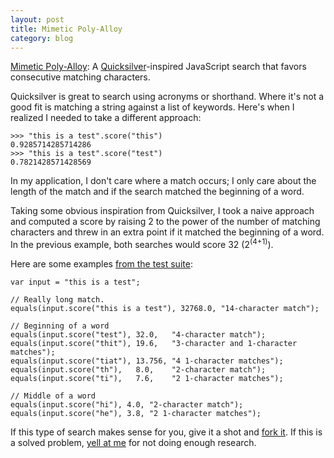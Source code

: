 ```yaml
---
layout: post
title: Mimetic Poly-Alloy
category: blog
---
```

[Mimetic Poly-Alloy][github]: A [Quicksilver][]-inspired JavaScript search that
favors consecutive matching characters.

Quicksilver is great to search using acronyms or shorthand. Where it's not a
good fit is matching a string against a list of keywords. Here's when I realized
I needed to take a different approach:

    >>> "this is a test".score("this")
    0.9285714285714286
    >>> "this is a test".score("test")
    0.7821428571428569

In my application, I don't care where a match occurs; I only care about the
length of the match and if the search matched the beginning of a word.

Taking some obvious inspiration from Quicksilver, I took a naive approach and
computed a score by raising 2 to the power of the number of matching characters
and threw in an extra point if it matched the beginning of a word. In the
previous example, both searches would score 32 (2<sup>(4+1)</sup>).

Here are some examples [from the test suite][tests]:

    var input = "this is a test";

    // Really long match.
    equals(input.score("this is a test"), 32768.0, "14-character match");

    // Beginning of a word
    equals(input.score("test"), 32.0,   "4-character match");
    equals(input.score("thit"), 19.6,   "3-character and 1-character matches");
    equals(input.score("tiat"), 13.756, "4 1-character matches");
    equals(input.score("th"),   8.0,    "2-character match");
    equals(input.score("ti"),   7.6,    "2 1-character matches");

    // Middle of a word
    equals(input.score("hi"), 4.0, "2-character match");
    equals(input.score("he"), 3.8, "2 1-character matches");


If this type of search makes sense for you, give it a shot and
[fork it][github]. If this is a solved problem, [yell at me][twitter] for not
doing enough research.


[github]: http://github.com/lmarburger/mimetic_poly_alloy
[Quicksilver]: http://code.google.com/p/rails-oceania/source/browse/#svn/lachiecox/qs_score/trunk
[tests]: http://github.com/lmarburger/mimetic_poly_alloy/blob/master/test/mimetic_poly_alloy_spec.js
[twitter]: http://twitter.com/lmarburger
